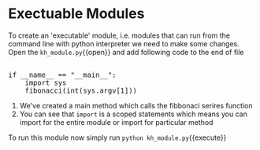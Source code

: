 # Exectuable Modules

To create an 'executable' module, i.e. modules that can run from the command line with python interpreter we need to make some changes. Open the `kh_module.py`{{open}} and add following code to the end of file

<pre class="file" data-filename="kh_module.py" data-target="append">

if __name__ == "__main__":
    import sys
    fibonacci(int(sys.argv[1]))
</pre>

1. We've created a main method which calls the fibbonaci serires function
2. You can see that `import` is a scoped statements which means you can import for the entire module or import for particular method

To run this module now simply run `python kh_module.py`{{execute}}
